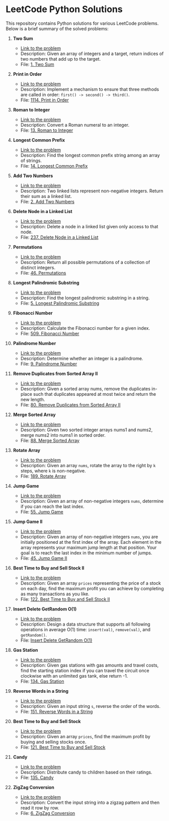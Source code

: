 # LeetCode Python Solutions

This repository contains Python solutions for various LeetCode problems. Below is a brief summary of the solved problems:

1. **Two Sum**
   - [Link to the problem](https://leetcode.com/problems/two-sum/)
   - Description: Given an array of integers and a target, return indices of two numbers that add up to the target.
   - File: [1. Two Sum](./1.%20Two%20Sum/README.md)

2. **Print in Order**
   - [Link to the problem](https://leetcode.com/problems/print-in-order/)
   - Description: Implement a mechanism to ensure that three methods are called in order: `first() -> second() -> third()`.
   - File: [1114. Print in Order](./1114.%20Print%20in%20Order/README.md)

3. **Roman to Integer**
   - [Link to the problem](https://leetcode.com/problems/roman-to-integer/)
   - Description: Convert a Roman numeral to an integer.
   - File: [13. Roman to Integer](./13.%20Roman%20to%20Integer/README.md)

4. **Longest Common Prefix**
   - [Link to the problem](https://leetcode.com/problems/longest-common-prefix/)
   - Description: Find the longest common prefix string among an array of strings.
   - File: [14. Longest Common Prefix](./14.%20Longest%20Common%20Prefix/README.md)

5. **Add Two Numbers**
   - [Link to the problem](https://leetcode.com/problems/add-two-numbers/)
   - Description: Two linked lists represent non-negative integers. Return their sum as a linked list.
   - File: [2. Add Two Numbers](./2.%20Add%20Two%20Numbers/README.md)

6. **Delete Node in a Linked List**
   - [Link to the problem](https://leetcode.com/problems/delete-node-in-a-linked-list/)
   - Description: Delete a node in a linked list given only access to that node.
   - File: [237. Delete Node in a Linked List](./237.%20Delete%20Node%20in%20a%20Linked%20List/README.md)

7. **Permutations**
   - [Link to the problem](https://leetcode.com/problems/permutations/)
   - Description: Return all possible permutations of a collection of distinct integers.
   - File: [46. Permutations](./46.%20Permutations/README.md)

8. **Longest Palindromic Substring**
   - [Link to the problem](https://leetcode.com/problems/longest-palindromic-substring/)
   - Description: Find the longest palindromic substring in a string.
   - File: [5. Longest Palindromic Substring](./5.%20Longest%20Palindromic%20Substring/README.md)

9. **Fibonacci Number**
   - [Link to the problem](https://leetcode.com/problems/fibonacci-number/)
   - Description: Calculate the Fibonacci number for a given index.
   - File: [509. Fibonacci Number](./509.%20Fibonacci%20Number/README.md)

10. **Palindrome Number**
    - [Link to the problem](https://leetcode.com/problems/palindrome-number/)
    - Description: Determine whether an integer is a palindrome.
    - File: [9. Palindrome Number](./9.%20Palindrome%20Number/README.md)

11. **Remove Duplicates from Sorted Array II**
    - [Link to the problem](https://leetcode.com/problems/remove-duplicates-from-sorted-array-ii/description/?envType=study-plan-v2&envId=top-interview-150)
    - Description: Given a sorted array nums, remove the duplicates in-place such that duplicates appeared at most twice and return the new length.
    - File: [80. Remove Duplicates from Sorted Array II](./80.%20Remove%20Duplicates%20from%20Sorted%20Array%20II/README.md)

12. **Merge Sorted Array**
    - [Link to the problem](https://leetcode.com/problems/merge-sorted-array/description/?envType=study-plan-v2&envId=top-interview-150)
    - Description: Given two sorted integer arrays nums1 and nums2, merge nums2 into nums1 in sorted order.
    - File: [88. Merge Sorted Array](./88.%20Merge%20Sorted%20Array/README.md)

13. **Rotate Array**
    - [Link to the problem](https://leetcode.com/problems/rotate-array/submissions/1183914802/?envType=study-plan-v2&envId=top-interview-150)
    - Description: Given an array `nums`, rotate the array to the right by `k` steps, where `k` is non-negative.
    - File: [189. Rotate Array](./189.%20Rotate%20Array/README.md)

14. **Jump Game**
    - [Link to the problem](https://leetcode.com/problems/jump-game/description/?envType=study-plan-v2&envId=top-interview-150)
    - Description: Given an array of non-negative integers `nums`, determine if you can reach the last index.
    - File: [55. Jump Game](./55.%20Jump%20Game/README.md)

15. **Jump Game II**
    - [Link to the problem](https://leetcode.com/problems/jump-game-ii/description/?envType=study-plan-v2&envId=top-interview-150)
    - Description: Given an array of non-negative integers `nums`, you are initially positioned at the first index of the array. Each element in the array represents your maximum jump length at that position. Your goal is to reach the last index in the minimum number of jumps.
    - File: [45. Jump Game II](./45.%20Jump%20Game%20II/README.md)

16. **Best Time to Buy and Sell Stock II**
    - [Link to the problem](https://leetcode.com/problems/best-time-to-buy-and-sell-stock-ii/description/?envType=study-plan-v2&envId=top-interview-150)
    - Description: Given an array `prices` representing the price of a stock on each day, find the maximum profit you can achieve by completing as many transactions as you like.
    - File: [122. Best Time to Buy and Sell Stock II](./122.%20Best%20Time%20to%20Buy%20and%20Sell%20Stock%20II/README.md)

17. **Insert Delete GetRandom O(1)**
    - [Link to the problem](https://leetcode.com/problems/insert-delete-getrandom-o1/description/?envType=study-plan-v2&envId=top-interview-150)
    - Description: Design a data structure that supports all following operations in average O(1) time: `insert(val)`, `remove(val)`, and `getRandom()`.
    - File: [Insert Delete GetRandom O(1)](./380.%20Insert%20Delete%20GetRandom%20O(1)/README.md)

18. **Gas Station**
    - [Link to the problem](https://leetcode.com/problems/gas-station/description/?envType=study-plan-v2&envId=top-interview-150)
    - Description: Given gas stations with gas amounts and travel costs, find the starting station index if you can travel the circuit once clockwise with an unlimited gas tank, else return -1.
    - File: [134. Gas Station](./134.%20Gas%20Station/README.md)

19. **Reverse Words in a String**
    - [Link to the problem](https://leetcode.com/problems/reverse-words-in-a-string/description/?envType=study-plan-v2&envId=top-interview-150)
    - Description: Given an input string `s`, reverse the order of the words.
    - File: [151. Reverse Words in a String](./151.%20Reverse%20Words%20in%20a%20String/README.md)

20. **Best Time to Buy and Sell Stock**
    - [Link to the problem](https://leetcode.com/problems/best-time-to-buy-and-sell-stock/description/?envType=study-plan-v2&envId=top-interview-150)
    - Description: Given an array `prices`, find the maximum profit by buying and selling stocks once.
    - File: [121. Best Time to Buy and Sell Stock](./121.%20Best%20Time%20to%20Buy%20and%20Sell%20Stock/README.md)

21. **Candy**
    - [Link to the problem](https://leetcode.com/problems/candy/description/?envType=study-plan-v2&envId=top-interview-150)
    - Description: Distribute candy to children based on their ratings.
    - File: [135. Candy](./135.%20Candy/README.md)

22. **ZigZag Conversion**
    - [Link to the problem](https://leetcode.com/problems/zigzag-conversion/description/?envType=study-plan-v2&envId=top-interview-150)
    - Description: Convert the input string into a zigzag pattern and then read it row by row.
    - File: [6. ZigZag Conversion](./6.%20Zigzag%20Conversion/README.md)